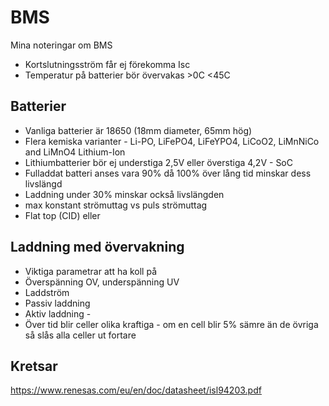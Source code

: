 # BMS
Mina noteringar om BMS
* Kortslutningsström får ej förekomma Isc
* Temperatur på batterier bör övervakas >0C <45C

## Batterier
* Vanliga batterier är 18650 (18mm diameter, 65mm hög)
* Flera kemiska varianter - Li-PO, LiFePO4, LiFeYPO4, LiCoO2, LiMnNiCo and LiMnO4 Lithium-Ion
* Lithiumbatterier bör ej understiga 2,5V eller överstiga 4,2V - SoC
* Fulladdat batteri anses vara 90% då 100% över lång tid minskar dess livslängd
* Laddning under 30% minskar också livslängden
* max konstant strömuttag vs puls strömuttag
* Flat top (CID) eller 


## Laddning med övervakning
* Viktiga parametrar att ha koll på
* Överspänning OV, underspänning UV
* Laddström 
* Passiv laddning
* Aktiv laddning - 
* Över tid blir celler olika kraftiga - om en cell blir 5% sämre än de övriga så slås alla celler ut fortare

## Kretsar
https://www.renesas.com/eu/en/doc/datasheet/isl94203.pdf
